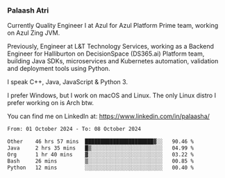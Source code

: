 ### Palaash Atri

Currently Quality Engineer I at Azul for Azul Platform Prime team, working on Azul Zing JVM. 

Previously, Engineer at L&T Technology Services, working as a Backend Engineer for Halliburton on DecisionSpace (DS365.ai) Platform team, building Java SDKs, microservices and Kubernetes automation, validation and deployment tools using Python.

I speak C++, Java, JavaScript & Python 3.

I prefer Windows, but I work on macOS and Linux. The only Linux distro I prefer working on is Arch btw.

You can find me on LinkedIn at: https://www.linkedin.com/in/palaasha/

<!--START_SECTION:waka-->

```txt
From: 01 October 2024 - To: 08 October 2024

Other    46 hrs 57 mins  ██████████████████████▓░░   90.46 %
Java     2 hrs 35 mins   █▒░░░░░░░░░░░░░░░░░░░░░░░   04.99 %
Org      1 hr 40 mins    ▓░░░░░░░░░░░░░░░░░░░░░░░░   03.22 %
Bash     26 mins         ▒░░░░░░░░░░░░░░░░░░░░░░░░   00.85 %
Python   12 mins         ░░░░░░░░░░░░░░░░░░░░░░░░░   00.40 %
```

<!--END_SECTION:waka-->

